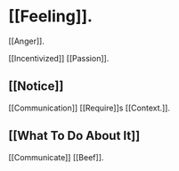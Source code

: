 # [[Feeling]].

[[Anger]].

[[Incentivized]] [[Passion]].

[[Notice]]
---
[[Communication]] [[Require]]s [[Context.]].

[[What To Do About It]]
---
[[Communicate]] [[Beef]].